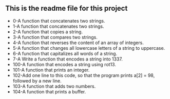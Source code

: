 ## This is the readme file for this project

* 0-A function that concatenates two strings.
* 1-A function that concatenates two strings.
* 2-A function that copies a string.
* 3-A function that compares two strings.
* 4-A function that reverses the content of an array of integers.
* 5-A function that changes all lowercase letters of a string to uppercase.
* 6-A function that capitalizes all words of a string.
* 7-A Write a function that encodes a string into 1337.
* 100-A function that encodes a string using rot13.
* 101-A function that prints an integer.
* 102-Add one line to this code, so that the program prints a[2] = 98, followed by a new line.
* 103-A function that adds two numbers.
* 104-A function that prints a buffer.
